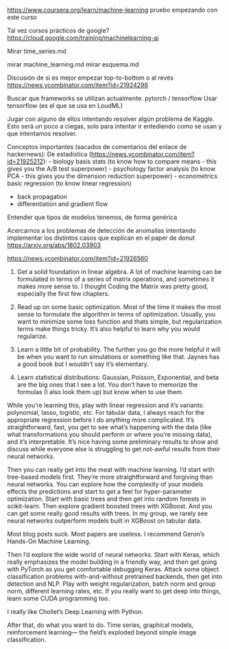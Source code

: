 https://www.coursera.org/learn/machine-learning
pruebo empezando con este curso

Tal vez cursos prácticos de google?
https://cloud.google.com/training/machinelearning-ai

Mirar time_series.md

mirar machine_learning.md
mirar esquema.md



Discusión de si es mejor empezar top-to-bottom o al revés
https://news.ycombinator.com/item?id=21924298

Buscar que frameworks se utilizan actualmente.
pytorch / tensorflow
Usar tensorflow (es el que se usa en LoudML)

Jugar con alguno de ellos intentando resolver algún problema de Kaggle.
Esto será un poco a ciegas, solo para intentar ir entediendo como se usan y que intentamos resolver.


Conceptos importantes (sacados de comentarios del enlace de hackernews):
  De estadística (https://news.ycombinator.com/item?id=21925212):
    - biology basis stats (to know how to compare means - this gives you the A/B test superpower)
    - psychology factor analysis (to know PCA - this gives you the dimension reduction superpower)
    - econometrics basic regression (to know linear regression)

  - back propagation
  - differentiation and gradient flow

Entender que tipos de modelos tenemos, de forma genérica

Acercarnos a los problemas de detección de anomalías intentando implementar los distintos casos que explican en el paper de donut
https://arxiv.org/abs/1802.03903



https://news.ycombinator.com/item?id=21926560

1. Get a solid foundation in linear algebra. A lot of machine learning can be formulated in terms of a series of matrix operations, and sometimes it makes more sense to. I thought Coding the Matrix was pretty good, especially the first few chapters.

2. Read up on some basic optimization. Most of the time it makes the most sense to formulate the algorithm in terms of optimization. Usually, you want to minimize some loss function and thats simple, but regularization terms make things tricky. It’s also helpful to learn why you would regularize.

3. Learn a little bit of probability. The further you go the more helpful it will be when you want to run simulations or something like that. Jaynes has a good book but I wouldn’t say it’s elementary.

4. Learn statistical distributions: Gaussian, Poisson, Exponential, and beta are the big ones that I see a lot. You don’t have to memorize the formulas (I also look them up) but know when to use them.

While you’re learning this, play with linear regression and it’s variants: polynomial, lasso, logistic, etc. For tabular data, I always reach for the appropriate regression before I do anything more complicated. It’s straightforward, fast, you get to see what’s happening with the data (like what transformations you should perform or where you’re missing data), and it’s interpretable. It’s nice having some preliminary results to show and discuss while everyone else is struggling to get not-awful results from their neural networks.

Then you can really get into the meat with machine learning. I’d start with tree-based models first. They’re more straightforward and forgiving than neural networks. You can explore how the complexity of your models effects the predictions and start to get a feel for hyper-parameter optimization. Start with basic trees and then get into random forests in scikit-learn. Then explore gradient boosted trees with XGBoost. And you can get some really good results with trees. In my group, we rarely see neural networks outperform models built in XGBoost on tabular data.

Most blog posts suck. Most papers are useless. I recommend Geron’s Hands-On Machine Learning.

Then I’d explore the wide world of neural networks. Start with Keras, which really emphasizes the model building in a friendly way, and then get going with PyTorch as you get comfortable debugging Keras. Attack some object classification problems with-and-without pretrained backends, then get into detection and NLP. Play with weight regularization, batch norm and group norm, different learning rates, etc. If you really want to get deep into things, learn some CUDA programming too.

I really like Chollet’s Deep Learning with Python.

After that, do what you want to do. Time series, graphical models, reinforcement learning— the field’s exploded beyond simple image classification.
